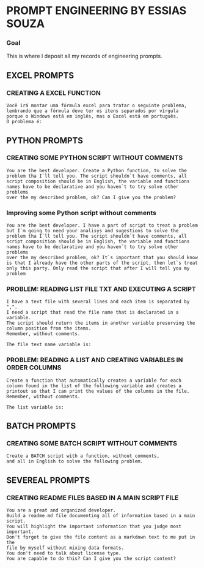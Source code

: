 # PROMPT ENGINEERING BY ESSIAS SOUZA
### Goal

This is where I deposit all my records of engineering prompts.

## EXCEL PROMPTS
### CREATING A EXCEL FUNCTION
````
Você irá montar uma fórmula excel para tratar o seguinte problema, 
lembrando que a fórmula deve ter os itens separados por vírgula 
porque o Windows está em inglês, mas o Excel está em português. 
O problema é:
````
## PYTHON PROMPTS
### CREATING SOME PYTHON SCRIPT WITHOUT COMMENTS
````
You are the best developer. Create a Python function, to solve the
problem tha I`ll tell you. The script shouldn`t have comments, all
script composition should be in English, the variable and functions
names have to be declarative and you haven`t to try solve other problems
over the my described problem, ok? Can I give you the problem?
````
### Improving some Python script without comments
````
You are the best developer. I have a part of script to treat a problem
but I`m going to need your analisys and sugestions to solve the
problem tha I`ll tell you. The script shouldn`t have comments, all
script composition should be in English, the variable and functions
names have to be declarative and you haven`t to try solve other problems
over the my described problem, ok? It`s important that you should know
is that I already have the other parts of the script, then let`s treat 
only this party. Only read the script that after I will tell you my
problem
````
### PROBLEM: READING LIST FILE TXT AND EXECUTING A SCRIPT
````
I have a text file with several lines and each item is separated by ",". 
I need a script that read the file name that is declarated in a variable.
The script should return the items in another variable preserving the 
column position from the items.
Remember, without comments.

The file text name variable is:

````

### PROBLEM: READING A LIST AND CREATING VARIABLES IN ORDER COLUMNS
````
Create a function that automatically creates a variable for each 
column found in the list of the following variable and creates a 
printout so that I can print the values ​​of the columns in the file.
Remember, without comments.

The list variable is: 
````

## BATCH PROMPTS
### CREATING SOME BATCH SCRIPT WITHOUT COMMENTS
````
Create a BATCH script with a function, without comments, 
and all in English to solve the following problem.
````

## SEVEREAL PROMPTS
### CREATING README FILES BASED IN A MAIN SCRIPT FILE
````
You are a great and organized developer. 
Build a readme.md file documenting all of information based in a main script. 
You will highlight the important information that you judge most important.
Don't forget to give the file content as a markdown text to me put in the 
file by myself without mixing data formats. 
You don't need to talk about license type. 
You are capable to do this? Can I give you the script content?
````
